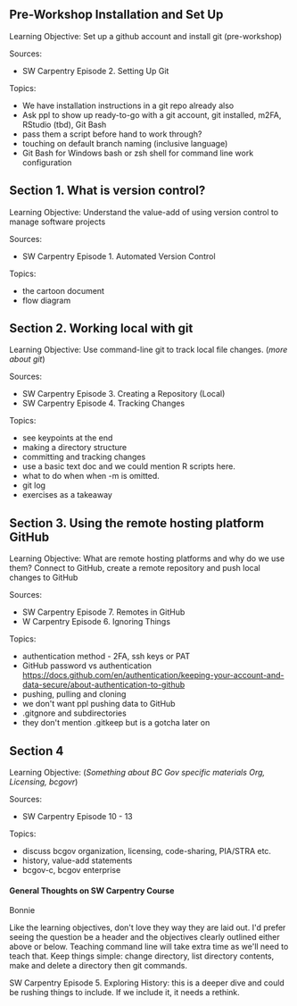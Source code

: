 
## Pre-Workshop Installation and Set Up

Learning Objective: Set up a github account and install git (pre-workshop)

Sources:

-   SW Carpentry Episode 2. Setting Up Git

Topics:

-   We have installation instructions in a git repo already also
-   Ask ppl to show up ready-to-go with a git account, git installed, m2FA, RStudio (tbd), Git Bash
-   pass them a script before hand to work through?
-   touching on default branch naming (inclusive language)
-   Git Bash for Windows bash or zsh shell for command line work configuration

## Section 1. What is version control?

Learning Objective: Understand the value-add of using version control to manage software projects

Sources:

-   SW Carpentry Episode 1. Automated Version Control

Topics:

-   the cartoon document
-   flow diagram

## Section 2. Working local with git

Learning Objective: Use command-line git to track local file changes. (*more about git*)

Sources:

-   SW Carpentry Episode 3. Creating a Repository (Local)
-   SW Carpentry Episode 4. Tracking Changes

Topics:

-   see keypoints at the end
-   making a directory structure
-   committing and tracking changes
-   use a basic text doc and we could mention R scripts here.
-   what to do when when -m is omitted.
-   git log
-   exercises as a takeaway

## Section 3. Using the remote hosting platform GitHub

Learning Objective: What are remote hosting platforms and why do we use them?
Connect to GitHub, create a remote repository and push local changes to GitHub

Sources:

-   SW Carpentry Episode 7. Remotes in GitHub
-   W Carpentry Episode 6. Ignoring Things

Topics:

-   authentication method - 2FA, ssh keys or PAT
-   GitHub password vs authentication https://docs.github.com/en/authentication/keeping-your-account-and-data-secure/about-authentication-to-github
-   pushing, pulling and cloning
-   we don't want ppl pushing data to GitHub
-   .gitgnore and subdirectories
-   they don't mention .gitkeep but is a gotcha later on

## Section 4

Learning Objective: (*Something about BC Gov specific materials Org, Licensing, bcgovr*)

Sources:

-   SW Carpentry Episode 10 - 13

Topics:

-   discuss bcgov organization, licensing, code-sharing, PIA/STRA etc.
-   history, value-add statements
-   bcgov-c, bcgov enterprise

#### General Thoughts on SW Carpentry Course

Bonnie

Like the learning objectives, don't love they way they are laid out. I'd prefer seeing the question be a header and the objectives clearly outlined either above or below. Teaching command line will take extra time as we'll need to teach that. Keep things simple: change directory, list directory contents, make and delete a directory then git commands.

SW Carpentry Episode 5. Exploring History: this is a deeper dive and could be rushing things to include. If we include it, it needs a rethink.
